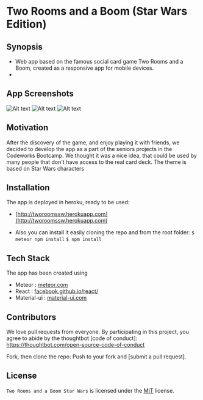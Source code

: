 # Two Rooms and a Boom (Star Wars Edition)

## Synopsis
- Web app based on the famous social card game Two Rooms and a Boom, created as a responsive app for mobile devices.
-

## App Screenshots
![Alt text](http://i.imgur.com/kTo5GhN.png "Home Screen")
![Alt text](http://i.imgur.com/Ktw2mon.png "Lobby Screen")
![Alt text](http://i.imgur.com/5ZuZqaR.png "Card View")

## Motivation

After the discovery of the game, and enjoy playing it with friends, we decided to develop the app as a part of the seniors projects in the Codeworks Bootcamp. We thought it was a nice idea, that could be used by many people that don't have access to the real card deck. The theme is based on Star Wars characters

## Installation

The app is deployed in heroku, ready to be used:
* [http://tworoomssw.herokuapp.com](http://tworoomssw.herokuapp.com)
- Also you can install it easily cloning the repo and from the root folder:
`$ meteor npm install`
`$ npm install`

## Tech Stack

The app has been created using
- Meteor : [meteor.com](http://meteor.com)
- React : [facebook.github.io/react/](https://facebook.github.io/react/)
- Material-ui : [material-ui.com](material-ui.com)

## Contributors

We love pull requests from everyone. By participating in this project, you agree to abide by the thoughtbot
[code of conduct]: https://thoughtbot.com/open-source-code-of-conduct

Fork, then clone the repo:
Push to your fork and  [submit a pull request].


## License

`Two Rooms and a Boom Star Wars` is licensed under the [MIT](http://www.opensource.org/licenses/mit-license.php)  license.
